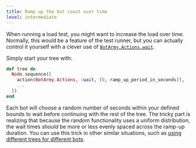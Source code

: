 ```yaml
---
title: Ramp up the bot count over time
level: intermediate
---
```


When running a load test, you might want to increase the load over time. Normally,
this would be a feature of the test runner, but you can actually control it yourself
with a clever use of [`BotArmy.Actions.wait`][wait].

Simply start your tree with:

```elixir
def tree do
  Node.sequence([
    action(BotArmy.Actions, :wait, [0, ramp_up_period_in_seconds]),
    ...
  ])
end
```

Each bot will choose a random number of seconds within your defined bounds to wait
before continuing with the rest of the tree. The tricky part is realizing that
because the random functionality uses a uniform distribution, the wait times _should_
be more or less evenly spaced across the ramp-up duration. You can use this trick in
other similar situations, such as [using different trees for different bots][random trees].

[wait]: https://git.corp.adobe.com/pages/BotTestingFramework/bot_army/BotArmy.Actions.html#wait/3
[random trees]: ../use-different-trees-for-different-bots
